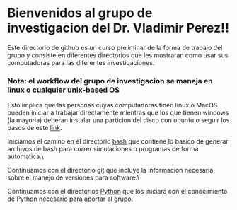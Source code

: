 # Bienvenidos al grupo de investigacion del Dr. Vladimir Perez!!
Este directorio de github es un curso preliminar de la forma de trabajo del grupo y consiste en diferentes directorios que les mostraran como usar sus computadoras para las diferentes investigaciones.

### **Nota: el workflow del grupo de investigacion se maneja en linux o cualquier unix-based OS**
Esto implica que las personas cuyas computadoras tinen linux o MacOS pueden iniciar a trabajar directamente mientras que los que tienen windows (la mayoria) deberan instalar una particion del disco con ubuntu o seguir los pasos de este [link](https://learn.microsoft.com/en-us/windows/wsl/install).

Iniciamos el camino en el directorio [bash](https://github.com/IfisUASD/IntroduccionalGrupo/tree/main/bash) que contiene lo basico de generar archivos de bash para correr simulaciones o programas de forma automatica.\

Continuamos con el directorio [git](https://github.com/IfisUASD/IntroduccionalGrupo/tree/main/git) que incluye la informacion necesaria sobre el manejo de versiones para software.\

Continuamos con el directorios [Python](https://github.com/IfisUASD/IntroduccionalGrupo/tree/main/Python) que los iniciara con el conocimiento de Python necesario para aportar al grupo.